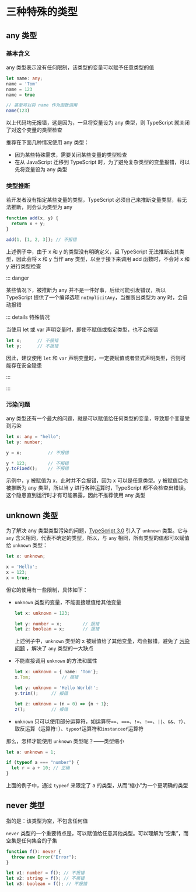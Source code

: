 # 三种特殊的类型

## any 类型

### 基本含义

any 类型表示没有任何限制，该类型的变量可以赋予任意类型的值

```ts
let name: any;
name = 'Tom'
name = 123
name = true

// 甚至可以将 name 作为函数调用
name(123)
```

以上代码均无报错，这是因为，一旦将变量设为 any 类型，则 TypeScript 就关闭了对这个变量的类型检查

推荐在下面几种情况使用 any 类型：

- 因为某些特殊需求，需要关闭某些变量的类型检查
- 在从 JavaScript 迁移到 TypeScript 时，为了避免复杂类型的变量报错，可以先将变量设为 any 类型

### 类型推断

若开发者没有指定某些变量的类型，TypeScript 必须自己来推断变量类型，若无法推断，则会认为类型为 any

```ts
function add(x, y) {
  return x + y;
}

add(1, [1, 2, 3]); // 不报错
```

上述例子中，由于 x 和 y 的类型没有明确定义，且 TypeScript 无法推断出其类型，因此会将 x 和 y 当作 any 类型，以至于接下来调用 add 函数时，不会对 x 和 y 进行类型检查

::: danger

某些情况下，被推断为 any 并不是一件好事，后续可能引发错误，所以 TypeScript 提供了一个编译选项 `noImplicitAny`，当推断出类型为 any 时，会自动报错

::: details 特殊情况

当使用 let 或 var 声明变量时，即使不赋值或指定类型，也不会报错

```ts
let x;		// 不报错
let y;		// 不报错
```

因此，建议使用 `let` 和 `var` 声明变量时，一定要赋值或者显式声明类型，否则可能存在安全隐患

:::

:::

### 污染问题

any 类型还有一个最大的问题，就是可以赋值给任何类型的变量，导致那个变量受到污染

```ts
let x: any = "hello";
let y: number;

y = x; 			// 不报错

y * 123; 		// 不报错
y.toFixed(); 	// 不报错
```

示例中，y 被赋值为 x，此时并不会报错，因为 x 可以是任意类型。y 被赋值后也被推断为 any 类型，所以当 y 进行各种运算时，TypeScript 都不会检查出错误。这个隐患直到运行时才有可能暴露，因此不推荐使用 any 类型

## unknown 类型

为了解决 any 类型类型污染的问题，[TypeScript 3.0](https://www.typescriptlang.org/docs/handbook/release-notes/typescript-3-0.html) 引入了 `unknown` 类型。它与 `any` 含义相同，代表不确定的类型，所以，与 `any` 相同，所有类型的值都可以赋值给 `unknown` 类型：

```ts
let x: unknown;

x = 'Hello';
x = 123;
x = true;
```

但它的使用有一些限制，具体如下：

- `unknown` 类型的变量，不能直接赋值给其他变量

  ```ts
  let x: unknown = 123;
  
  let y: number = x;		// 报错
  let z: boolean = x;		// 报错
  ```

  上述例子中，`unknown` 类型的 x 被赋值给了其他变量，均会报错，避免了 [污染问题](#污染问题) ，解决了 `any` 类型的一大缺点
  
- 不能直接调用 `unknown` 的方法和属性

  ```ts
  let x: unknown = { name: 'Tom'};
  x.Tom;			// 报错
  
  let y: unknown = 'Hello World!';
  y.trim();		// 报错
  
  let z: unknown = (n = 0) => {n + 1};
  z();			// 报错
  ```

- `unknown` 只可以使用部分运算符，如运算符`==`、`===`、`!=`、`!==`、`||`、`&&`、`?`）、取反运算（运算符`!`）、`typeof`运算符和`instanceof`运算符



那么，怎样才能使用 `unknown` 类型呢？——类型缩小

```ts
let a: unknown = 1;

if (typeof a === "number") {
  let r = a + 10; // 正确
}
```

上面的例子中，通过 `typeof` 来限定了 a 的类型，从而“缩小”为一个更明确的类型

## never 类型

指的是：该类型为空，不包含任何值

`never` 类型的一个重要特点是，可以赋值给任意其他类型。可以理解为“空集”，而空集是任何集合的子集

```ts
function f(): never {
  throw new Error("Error");
}

let v1: number = f(); // 不报错
let v2: string = f(); // 不报错
let v3: boolean = f(); // 不报错
```

